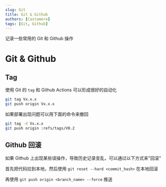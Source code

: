 ```yaml
---
slug: Git
title: Git & Github
authors: [Castamere]
tags: [Git, Github]
---
```


记录一些常用的 Git 和 Github 操作

<!--truncate-->

# Git & Github

## Tag

使用 Git 的 `tag` 和 Github Actions 可以形成很好的自动化

```bash
git tag Vx.x.x
git push origin Vx.x.x
```

如果部署出现问题可以用下面的命令来撤回

```bash
git tag -d Vx.x.x
git push origin :refs/tags/V0.2
```

## Github 回滚

如果 Github 上出现某些误操作，导致历史记录变乱，可以通过以下方式来"回滚"

首先把代码拉到本地，然后使用 `git reset --hard <commit_hash>` 在本地回滚

再使用 `git push origin <branch_name> --force` 推送